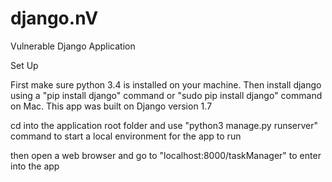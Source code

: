 django.nV
=========

Vulnerable Django Application

Set Up

First make sure python 3.4 is installed on your machine. 
Then install django using a "pip install django" command or "sudo pip install django" command on Mac. 
This app was built on Django version 1.7

cd into the application root folder and use "python3 manage.py runserver" command to start a local environment for the app to run

then open a web browser and go to "localhost:8000/taskManager" to enter into the app


